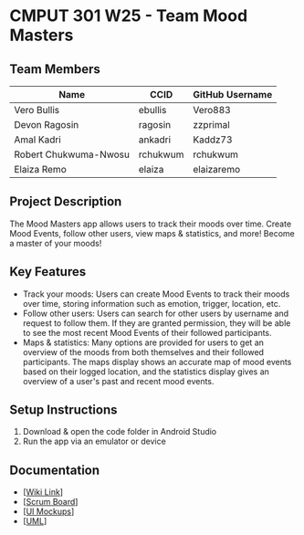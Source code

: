 # CMPUT 301 W25 - Team Mood Masters

## Team Members

| Name        | CCID   | GitHub Username |
| ----------- | ------ | --------------- |
| Vero Bullis | ebullis | Vero883         |
| Devon Ragosin | ragosin | zzprimal     |
| Amal Kadri | ankadri | Kaddz73     |
| Robert Chukwuma-Nwosu | rchukwum | rchukwum    |
| Elaiza Remo | elaiza | elaizaremo  |


## Project Description

The Mood Masters app allows users to track their moods over time. Create Mood Events, follow other users, view maps & statistics, and more! Become a master of your moods!

## Key Features

- Track your moods: Users can create Mood Events to track their moods over time, storing information such as emotion, trigger, location, etc.
- Follow other users: Users can search for other users by username and request to follow them. If they are granted permission, they will be able to see the most recent Mood Events of their followed participants.
- Maps & statistics: Many options are provided for users to get an overview of the moods from both themselves and their followed participants. The maps display shows an accurate map of mood events based on their logged location, and the statistics display gives an overview of a user's past and recent mood events.

## Setup Instructions

1. Download & open the code folder in Android Studio
2. Run the app via an emulator or device

## Documentation

- [[Wiki Link](https://github.com/cmput301-w25/project-moodmasters/wiki)]
- [[Scrum Board](https://github.com/orgs/cmput301-w25/projects/22/views/1)]
- [[UI Mockups](https://github.com/cmput301-w25/project-moodmasters/wiki/UI-Mockup)]
- [[UML](https://github.com/cmput301-w25/project-moodmasters/wiki/UML-Class-Diagram)]
